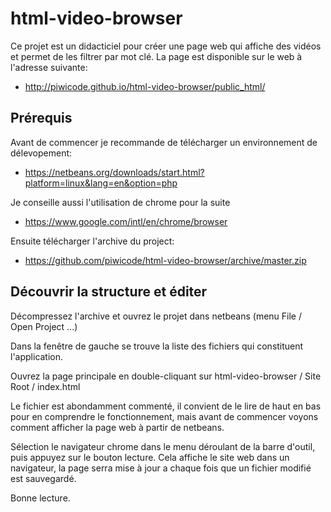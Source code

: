                    
html-video-browser
==================

Ce projet est un didacticiel pour créer une page web qui affiche des vidéos et permet de les filtrer par mot clé.
La page est disponible sur le web à l'adresse suivante:
- http://piwicode.github.io/html-video-browser/public_html/

Prérequis
---------
Avant de commencer je recommande de télécharger un environnement de délevopement:
- https://netbeans.org/downloads/start.html?platform=linux&lang=en&option=php

Je conseille aussi l'utilisation de chrome pour la suite
- https://www.google.com/intl/en/chrome/browser

Ensuite télécharger l'archive du project:
- https://github.com/piwicode/html-video-browser/archive/master.zip

Découvrir la structure et éditer
--------------------------------

Décompressez l'archive et ouvrez le projet dans netbeans (menu File / Open Project ...)

Dans la fenêtre de gauche se trouve la liste des fichiers qui constituent l'application.

Ouvrez la page principale en double-cliquant sur html-video-browser / Site Root / index.html

Le fichier est abondamment commenté, il convient de le lire de haut en bas pour en comprendre le fonctionnement, mais avant de commencer
voyons comment afficher la page web à partir de netbeans.

Sélection le navigateur chrome dans le menu déroulant de la barre d'outil, puis appuyez sur le bouton lecture.
Cela affiche le site web dans un navigateur, la page serra mise à jour a chaque fois que un fichier modifié est sauvegardé.

Bonne lecture.


